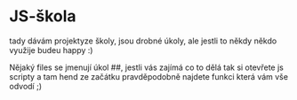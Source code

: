 # JS-škola
tady dávám projektyze školy, jsou drobné úkoly, ale jestli to někdy někdo využije budeu happy :)

Nějaký files se jmenují úkol ##, jestli vás zajímá co to dělá tak si otevřete js scripty a tam hend ze začátku pravděpodobně najdete funkci která vám vše odvodí ;)
